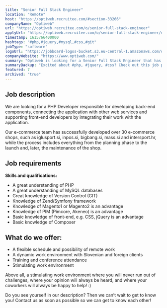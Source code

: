 ```yaml
---
title: "Senior Full Stack Engineer"
location: "Remote"
host: "https://optiweb.recruitee.com/#section-33266"
companyName: "Optiweb"
url: "https://optiweb.recruitee.com/o/senior-full-stack-engineer"
applyUrl: "https://optiweb.recruitee.com/o/senior-full-stack-engineer/c/new"
timestamp: 1615766400000
hashtags: "#php,#jquery,#mysql,#css,#git"
jobType: "software"
logoUrl: "https://jobboard-logos-bucket.s3.eu-central-1.amazonaws.com/optiweb"
companyWebsite: "https://www.optiweb.com/"
summary: "Optiweb is looking for a Senior Full Stack Engineer that has experience in: #php, #jquery, #mysql."
summaryBackup: "Excited about #php, #jquery, #css? Check out this job post!"
featured: 7
archived: "true"
---
```


## Job description

We are looking for a PHP Developer responsible for developing back-end components, connecting the application with other web services and supporting front-end developers by integrating their work with the application.

Our e-commerce team has successfully developed over 30 e-commerce shops, such as iglusport.si, inpos.si, bigbang.si, mass.si and intersport.hr, while the process includes everything from the planning phase to the launch and, later, the maintenance of the shop.

## Job requirements

**Skills and qualifications:**

*   A great understanding of PHP
*   A great understanding of MySQL databases
*   Great knowledge of Version Control (GIT)
*   Knowledge of Zend/Symfony framework
*   Knowledge of Magento1 or Magento2 is an advantage
*   Knowledge of PIM (Pimcore, Akeneo) is an advantage
*   Basic knowledge of front-end, e.g. CSS, jQuery is an advantage
*   Basic knowledge of Composer

## What do we offer:

*   A flexible schedule and possibility of remote work
*   A dynamic work environment with Slovenian and foreign clients
*   Training and conference attendance
*   Stimulating work environment

Above all, a stimulating work environment where you will never run out of challenges, where your opinion will always be heard, and where your coworkers will always be happy to help! :)

Do you see yourself in our description? Then we can’t wait to get to know you! Contact us as soon as possible so we can get to know each other!
